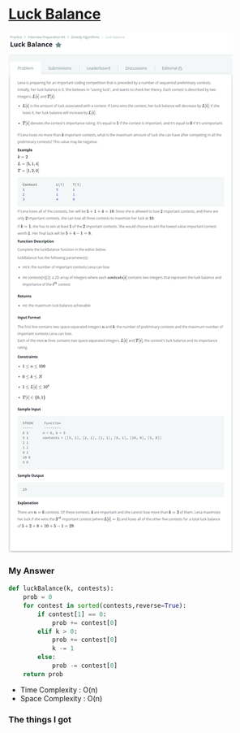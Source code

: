 # [Luck Balance](https://www.hackerrank.com/challenges/luck-balance/problem)

![image](Problem.png)



### My Answer

```python
def luckBalance(k, contests): 
    prob = 0
    for contest in sorted(contests,reverse=True):
        if contest[1] == 0:
            prob += contest[0]
        elif k > 0:
            prob += contest[0]
            k -= 1
        else:
            prob -= contest[0]
    return prob
```

* Time Complexity : O(n)
* Space Complexity : O(n)



### The things I got
